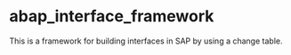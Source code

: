 # abap_interface_framework
This is a framework for building interfaces in SAP by using a change table.
